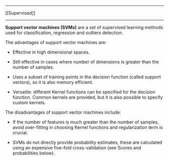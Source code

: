 ___
[[Supervised]]
___
**Support vector machines (SVMs)** are a set of supervised learning methods used for classification, regression and outliers detection.

The advantages of support vector machines are:

- Effective in high dimensional spaces.
    
- Still effective in cases where number of dimensions is greater than the number of samples.
    
- Uses a subset of training points in the decision function (called support vectors), so it is also memory efficient.
    
- Versatile: different Kernel functions can be specified for the decision function. Common kernels are provided, but it is also possible to specify custom kernels.
    

The disadvantages of support vector machines include:

- If the number of features is much greater than the number of samples, avoid over-fitting in choosing Kernel functions and regularization term is crucial.
    
- SVMs do not directly provide probability estimates, these are calculated using an expensive five-fold cross-validation (see Scores and probabilities below).